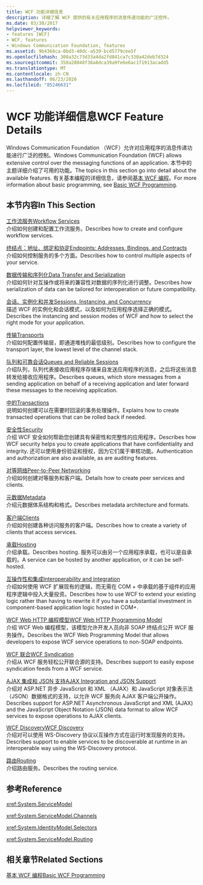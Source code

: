 ```yaml
---
title: WCF 功能详细信息
description: 详细了解 WCF 提供的有关应用程序的消息传递功能的广泛控件。
ms.date: 03/30/2017
helpviewer_keywords:
- features [WCF]
- WCF, features
- Windows Communication Foundation, features
ms.assetid: 9b4368ca-0bd3-40dc-a539-bcd5779cee5f
ms.openlocfilehash: 308a32c73d33a4da2fd841ca7c330a42deb7d324
ms.sourcegitcommit: 358a28048f36a8dca39a9fe6e6ac1f1913acadd5
ms.translationtype: MT
ms.contentlocale: zh-CN
ms.lasthandoff: 06/23/2020
ms.locfileid: "85246631"
---
```

# <a name="wcf-feature-details"></a><span data-ttu-id="42c64-103">WCF 功能详细信息</span><span class="sxs-lookup"><span data-stu-id="42c64-103">WCF Feature Details</span></span>
<span data-ttu-id="42c64-104">Windows Communication Foundation （WCF）允许对应用程序的消息传递功能进行广泛的控制。</span><span class="sxs-lookup"><span data-stu-id="42c64-104">Windows Communication Foundation (WCF) allows extensive control over the messaging functions of an application.</span></span> <span data-ttu-id="42c64-105">本节中的主题详细介绍了可用的功能。</span><span class="sxs-lookup"><span data-stu-id="42c64-105">The topics in this section go into detail about the available features.</span></span> <span data-ttu-id="42c64-106">有关基本编程的详细信息，请参阅[基本 WCF 编程](../basic-wcf-programming.md)。</span><span class="sxs-lookup"><span data-stu-id="42c64-106">For more information about basic programming, see [Basic WCF Programming](../basic-wcf-programming.md).</span></span>  
  
## <a name="in-this-section"></a><span data-ttu-id="42c64-107">本节内容</span><span class="sxs-lookup"><span data-stu-id="42c64-107">In This Section</span></span>  
 [<span data-ttu-id="42c64-108">工作流服务</span><span class="sxs-lookup"><span data-stu-id="42c64-108">Workflow Services</span></span>](workflow-services.md)  
 <span data-ttu-id="42c64-109">介绍如何创建和配置工作流服务。</span><span class="sxs-lookup"><span data-stu-id="42c64-109">Describes how to create and configure workflow services.</span></span>  
  
 [<span data-ttu-id="42c64-110">终结点：地址、绑定和协定</span><span class="sxs-lookup"><span data-stu-id="42c64-110">Endpoints: Addresses, Bindings, and Contracts</span></span>](endpoints-addresses-bindings-and-contracts.md)  
 <span data-ttu-id="42c64-111">介绍如何控制服务的多个方面。</span><span class="sxs-lookup"><span data-stu-id="42c64-111">Describes how to control multiple aspects of your service.</span></span>  
  
 [<span data-ttu-id="42c64-112">数据传输和序列化</span><span class="sxs-lookup"><span data-stu-id="42c64-112">Data Transfer and Serialization</span></span>](data-transfer-and-serialization.md)  
 <span data-ttu-id="42c64-113">介绍如何针对互操作或将来的兼容性对数据的序列化进行调整。</span><span class="sxs-lookup"><span data-stu-id="42c64-113">Describes how serialization of data can be tailored for interoperation or future compatibility.</span></span>  
  
 [<span data-ttu-id="42c64-114">会话、实例化和并发</span><span class="sxs-lookup"><span data-stu-id="42c64-114">Sessions, Instancing, and Concurrency</span></span>](sessions-instancing-and-concurrency.md)  
 <span data-ttu-id="42c64-115">描述 WCF 的实例化和会话模式，以及如何为应用程序选择正确的模式。</span><span class="sxs-lookup"><span data-stu-id="42c64-115">Describes the instancing and session modes of WCF and how to select the right mode for your application.</span></span>  
  
 [<span data-ttu-id="42c64-116">传输</span><span class="sxs-lookup"><span data-stu-id="42c64-116">Transports</span></span>](transports.md)  
 <span data-ttu-id="42c64-117">介绍如何配置传输层，即通道堆栈的最低级别。</span><span class="sxs-lookup"><span data-stu-id="42c64-117">Describes how to configure the transport layer, the lowest level of the channel stack.</span></span>  
  
 [<span data-ttu-id="42c64-118">队列和可靠会话</span><span class="sxs-lookup"><span data-stu-id="42c64-118">Queues and Reliable Sessions</span></span>](queues-and-reliable-sessions.md)  
 <span data-ttu-id="42c64-119">介绍队列，队列代表接收应用程序存储来自发送应用程序的消息，之后将这些消息转发给接收应用程序。</span><span class="sxs-lookup"><span data-stu-id="42c64-119">Describes queues, which store messages from a sending application on behalf of a receiving application and later forward these messages to the receiving application.</span></span>  
  
 [<span data-ttu-id="42c64-120">中的</span><span class="sxs-lookup"><span data-stu-id="42c64-120">Transactions</span></span>](transactions-in-wcf.md)  
 <span data-ttu-id="42c64-121">说明如何创建可以在需要时回滚的事务处理操作。</span><span class="sxs-lookup"><span data-stu-id="42c64-121">Explains how to create transacted operations that can be rolled back if needed.</span></span>  
  
 [<span data-ttu-id="42c64-122">安全性</span><span class="sxs-lookup"><span data-stu-id="42c64-122">Security</span></span>](security.md)  
 <span data-ttu-id="42c64-123">介绍 WCF 安全如何帮助您创建具有保密性和完整性的应用程序。</span><span class="sxs-lookup"><span data-stu-id="42c64-123">Describes how WCF security helps you to create applications that have confidentiality and integrity.</span></span> <span data-ttu-id="42c64-124">还可以使用身份验证和授权，因为它们属于审核功能。</span><span class="sxs-lookup"><span data-stu-id="42c64-124">Authentication and authorization are also available, as are auditing features.</span></span>  
  
 [<span data-ttu-id="42c64-125">对等网络</span><span class="sxs-lookup"><span data-stu-id="42c64-125">Peer-to-Peer Networking</span></span>](peer-to-peer-networking.md)  
 <span data-ttu-id="42c64-126">介绍如何创建对等服务和客户端。</span><span class="sxs-lookup"><span data-stu-id="42c64-126">Details how to create peer services and clients.</span></span>  
  
 [<span data-ttu-id="42c64-127">元数据</span><span class="sxs-lookup"><span data-stu-id="42c64-127">Metadata</span></span>](metadata.md)  
 <span data-ttu-id="42c64-128">介绍元数据体系结构和格式。</span><span class="sxs-lookup"><span data-stu-id="42c64-128">Describes metadata architecture and formats.</span></span>  
  
 [<span data-ttu-id="42c64-129">客户端</span><span class="sxs-lookup"><span data-stu-id="42c64-129">Clients</span></span>](clients.md)  
 <span data-ttu-id="42c64-130">介绍如何创建各种访问服务的客户端。</span><span class="sxs-lookup"><span data-stu-id="42c64-130">Describes how to create a variety of clients that access services.</span></span>  
  
 [<span data-ttu-id="42c64-131">承载</span><span class="sxs-lookup"><span data-stu-id="42c64-131">Hosting</span></span>](hosting.md)  
 <span data-ttu-id="42c64-132">介绍承载。</span><span class="sxs-lookup"><span data-stu-id="42c64-132">Describes hosting.</span></span> <span data-ttu-id="42c64-133">服务可以由另一个应用程序承载，也可以是自承载的。</span><span class="sxs-lookup"><span data-stu-id="42c64-133">A service can be hosted by another application, or it can be self-hosted.</span></span>  
  
 [<span data-ttu-id="42c64-134">互操作性和集成</span><span class="sxs-lookup"><span data-stu-id="42c64-134">Interoperability and Integration</span></span>](interoperability-and-integration.md)  
 <span data-ttu-id="42c64-135">介绍如何使用 WCF 扩展现有的逻辑，而无需在 COM + 中承载的基于组件的应用程序逻辑中投入大量投资。</span><span class="sxs-lookup"><span data-stu-id="42c64-135">Describes how to use WCF to extend your existing logic rather than having to rewrite it if you have a substantial investment in component-based application logic hosted in COM+.</span></span>  
  
 [<span data-ttu-id="42c64-136">WCF Web HTTP 编程模型</span><span class="sxs-lookup"><span data-stu-id="42c64-136">WCF Web HTTP Programming Model</span></span>](wcf-web-http-programming-model.md)  
 <span data-ttu-id="42c64-137">介绍 WCF Web 编程模型，该模型允许开发人员向非 SOAP 终结点公开 WCF 服务操作。</span><span class="sxs-lookup"><span data-stu-id="42c64-137">Describes the WCF Web Programming Model that allows developers to expose WCF service operations to non-SOAP endpoints.</span></span>  
  
 [<span data-ttu-id="42c64-138">WCF 联合</span><span class="sxs-lookup"><span data-stu-id="42c64-138">WCF Syndication</span></span>](wcf-syndication.md)  
 <span data-ttu-id="42c64-139">介绍从 WCF 服务轻松公开联合源的支持。</span><span class="sxs-lookup"><span data-stu-id="42c64-139">Describes support to easily expose syndication feeds from a WCF service.</span></span>  
  
 [<span data-ttu-id="42c64-140">AJAX 集成和 JSON 支持</span><span class="sxs-lookup"><span data-stu-id="42c64-140">AJAX Integration and JSON Support</span></span>](ajax-integration-and-json-support.md)  
 <span data-ttu-id="42c64-141">介绍对 ASP.NET 异步 JavaScript 和 XML （AJAX）和 JavaScript 对象表示法（JSON）数据格式的支持，以允许 WCF 服务向 AJAX 客户端公开操作。</span><span class="sxs-lookup"><span data-stu-id="42c64-141">Describes support for ASP.NET Asynchronous JavaScript and XML (AJAX) and the JavaScript Object Notation (JSON) data format to allow WCF services to expose operations to AJAX clients.</span></span>  
  
 [<span data-ttu-id="42c64-142">WCF Discovery</span><span class="sxs-lookup"><span data-stu-id="42c64-142">WCF Discovery</span></span>](wcf-discovery.md)  
 <span data-ttu-id="42c64-143">介绍对可以使用 WS-Discovery 协议以互操作方式在运行时发现服务的支持。</span><span class="sxs-lookup"><span data-stu-id="42c64-143">Describes support to enable services to be discoverable at runtime in an interoperable way using the WS-Discovery protocol.</span></span>  
  
 [<span data-ttu-id="42c64-144">路由</span><span class="sxs-lookup"><span data-stu-id="42c64-144">Routing</span></span>](routing.md)  
 <span data-ttu-id="42c64-145">介绍路由服务。</span><span class="sxs-lookup"><span data-stu-id="42c64-145">Describes the routing service.</span></span>  
  
## <a name="reference"></a><span data-ttu-id="42c64-146">参考</span><span class="sxs-lookup"><span data-stu-id="42c64-146">Reference</span></span>  
 <xref:System.ServiceModel>  
  
 <xref:System.ServiceModel.Channels>  
  
 <xref:System.IdentityModel.Selectors>  
  
 <xref:System.ServiceModel.Routing>  
  
## <a name="related-sections"></a><span data-ttu-id="42c64-147">相关章节</span><span class="sxs-lookup"><span data-stu-id="42c64-147">Related Sections</span></span>  
 [<span data-ttu-id="42c64-148">基本 WCF 编程</span><span class="sxs-lookup"><span data-stu-id="42c64-148">Basic WCF Programming</span></span>](../basic-wcf-programming.md)

